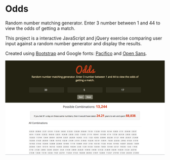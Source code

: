 # Odds

Random number matching generator. Enter 3 number between 1 and 44 to view the odds of getting a match.

This project is a interactive JavaScript and jQuery exercise comparing user input against a random number generator and display the results.

Created using [Bootstrap](http://getbootstrap.com/) and Google fonts: [Pacifico](https://www.google.com/fonts/specimen/Pacifico) and [Open Sans](https://www.google.com/fonts/specimen/Open+Sans).

![Odds Screenshot](https://github.com/mikecarretta/odds/blob/gh-pages/screenshot.png)